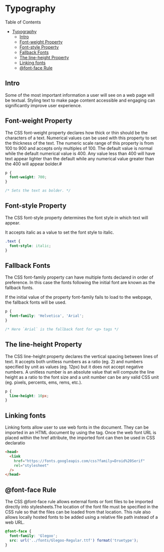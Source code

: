 # Typography

Table of Contents

- [Typography](#typography)
  - [Intro](#intro)
  - [Font-weight Property](#font-weight-property)
  - [Font-style Property](#font-style-property)
  - [Fallback Fonts](#fallback-fonts)
  - [The line-height Property](#the-line-height-property)
  - [Linking fonts](#linking-fonts)
  - [@font-face Rule](#font-face-rule)

## Intro

Some of the most important information a user will see on a web page will be textual. Styling text to make page content accessible and engaging can significantly improve user experience.

## Font-weight Property

The CSS font-weight property declares how thick or thin should be the characters of a text. Numerical values can be used with this property to set the thickness of the text. The numeric scale range of this property is from 100 to 900 and accepts only multiples of 100. The default value is normal while the default numerical value is 400. Any value less than 400 will have text appear lighter than the default while any numerical value greater than the 400 will appear bolder.#

```css
p {
  font-weight: 700;
}

/* Sets the text as bolder. */
```

## Font-style Property

The CSS font-style property determines the font style in which text will appear.

It accepts italic as a value to set the font style to italic.

```css
.text {
  font-style: italic;
}
```

## Fallback Fonts

The CSS font-family property can have multiple fonts declared in order of preference. In this case the fonts following the initial font are known as the fallback fonts.

If the initial value of the property font-family fails to load to the webpage, the fallback fonts will be used.

```css
p {
  font-family: 'Helvetica', 'Arial';
}

/* Here `Arial` is the fallback font for <p> tags */
```

## The line-height Property

The CSS line-height property declares the vertical spacing between lines of text. It accepts both unitless numbers as a ratio (eg. 2) and numbers specified by unit as values (eg. 12px) but it does not accept negative numbers. A unitless number is an absolute value that will compute the line height as a ratio to the font size and a unit number can be any valid CSS unit (eg. pixels, percents, ems, rems, etc.).

```css
p {
  line-height: 10px;
}
```

## Linking fonts

Linking fonts allow user to use web fonts in the document. They can be imported in an HTML document by using the <link> tag. Once the web font URL is placed within the href attribute, the imported font can then be used in CSS declaratio

```html
<head>
  <link
    href="https://fonts.googleapis.com/css?family=Droid%20Serif"
    rel="stylesheet"
  />
</head>
```

## @font-face Rule

The CSS @font-face rule allows external fonts or font files to be imported directly into stylesheets.The location of the font file must be specified in the CSS rule so that the files can be loaded from that location. This rule also allows locally hosted fonts to be added using a relative file path instead of a web URL.

```css
@font-face {
  font-family: 'Glegoo';
  src: url('../fonts/Glegoo-Regular.ttf') format('truetype');
}
```
